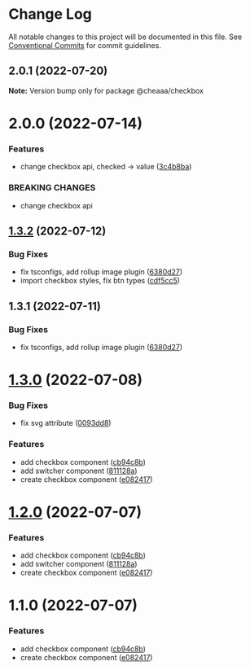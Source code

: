 # Change Log

All notable changes to this project will be documented in this file.
See [Conventional Commits](https://conventionalcommits.org) for commit guidelines.

## 2.0.1 (2022-07-20)

**Note:** Version bump only for package @cheaaa/checkbox





# 2.0.0 (2022-07-14)


### Features

* change checkbox api, checked -> value ([3c4b8ba](https://github.com/SergeyBondar93/liba/commit/3c4b8ba05d722eb4d252e51154b8080c7aeb2285))


### BREAKING CHANGES

* change checkbox api





## [1.3.2](https://github.com/SergeyBondar93/liba/compare/@cheaaa/checkbox@1.3.1...@cheaaa/checkbox@1.3.2) (2022-07-12)


### Bug Fixes

* fix tsconfigs, add rollup image plugin ([6380d27](https://github.com/SergeyBondar93/liba/commit/6380d272ef79220e4644deeb1c1b3ac925a1658f))
* import checkbox styles, fix btn types ([cdf5cc5](https://github.com/SergeyBondar93/liba/commit/cdf5cc518530bad9c258a05e62734bc22f437523))





## 1.3.1 (2022-07-11)


### Bug Fixes

* fix tsconfigs, add rollup image plugin ([6380d27](https://github.com/SergeyBondar93/liba/commit/6380d272ef79220e4644deeb1c1b3ac925a1658f))





# [1.3.0](https://github.com/SergeyBondar93/liba/compare/@cheaaa/checkbox@1.2.0...@cheaaa/checkbox@1.3.0) (2022-07-08)


### Bug Fixes

* fix svg attribute ([0093dd8](https://github.com/SergeyBondar93/liba/commit/0093dd8436b78167db83d4b239f08c1f8e12969c))


### Features

* add checkbox component ([cb94c8b](https://github.com/SergeyBondar93/liba/commit/cb94c8b45d4bb62bc24b3524a7a3837cde655547))
* add switcher component ([811128a](https://github.com/SergeyBondar93/liba/commit/811128ab012a5835626eca2eaa2ae27490c47912))
* create checkbox component ([e082417](https://github.com/SergeyBondar93/liba/commit/e082417b898a35edfb12a0a7ba58caa059c5be47))





# [1.2.0](https://github.com/SergeyBondar93/liba/compare/@cheaaa/checkbox@1.1.0...@cheaaa/checkbox@1.2.0) (2022-07-07)


### Features

* add checkbox component ([cb94c8b](https://github.com/SergeyBondar93/liba/commit/cb94c8b45d4bb62bc24b3524a7a3837cde655547))
* add switcher component ([811128a](https://github.com/SergeyBondar93/liba/commit/811128ab012a5835626eca2eaa2ae27490c47912))
* create checkbox component ([e082417](https://github.com/SergeyBondar93/liba/commit/e082417b898a35edfb12a0a7ba58caa059c5be47))





# 1.1.0 (2022-07-07)


### Features

* add checkbox component ([cb94c8b](https://github.com/SergeyBondar93/liba/commit/cb94c8b45d4bb62bc24b3524a7a3837cde655547))
* create checkbox component ([e082417](https://github.com/SergeyBondar93/liba/commit/e082417b898a35edfb12a0a7ba58caa059c5be47))
